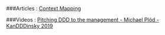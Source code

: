 ###Articles :
[Context Mapping](https://www.infoq.com/articles/ddd-contextmapping/)


###Videos :
[Pitching DDD to the management - Michael Plöd - KanDDDinsky 2019](https://www.youtube.com/watch?v=bY5Q3LoNPeQ&t=1884s)
